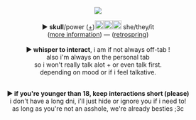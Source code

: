 <p align="center">
<p align="center">
<img src="https://64.media.tumblr.com/4165c37042159be3db3f51faa45f902a/5d14eac90ebb7cc5-45/s540x810/d107b8f829f3f92a98acc1321d464f84a5016429.gifv">
</p>
<p align="center"> 
► <b>skull</b>/power (<a href="https://pronouns.cc/@gweniiezy">+</a>)<img src="https://media.discordapp.net/attachments/1238154361012490270/1242717495832608798/image.png?ex=664eda5b&is=664d88db&hm=191625f8e226e462def3b343fdb9b9204ba58f31ff5be67632a24fb57901eb41&=&format=webp&quality=lossless"height="20px"><img src="https://media.discordapp.net/attachments/1238154361012490270/1242717319982092329/image.png?ex=664eda31&is=664d88b1&hm=cd166cf4a0af851f30298cab28c7ca96d2a468a912e0d0e134145e8bdf7f3a6d&=&format=webp&quality=lossless"height="20px"><img src="https://media.discordapp.net/attachments/1238154361012490270/1242717389251018772/image.png?ex=664eda42&is=664d88c2&hm=9bd553b6ae6da42618e24992909876dcdac20479ec658c6c3d344006756b01f9&=&format=webp&quality=lossless"height="20px"> she/they/it
<br>(<a href="patreon.com/gweniiez">more information</a>) ― (<a href="https://retrospring.net/@gweniiez">retrospring</a>) 
<br><br><b>► whisper to interact</b>,  i am if not always off-tab ! 
<br>also i'm always on the personal tab  
<br>so i won't really talk alot + or even talk first.
<br>depending on mood or if i feel talkative.  
<p align="center">   
<br><b><b>► if you're younger than 18, keep interactions short (please)</b>
<br></b>i don't have a long dni, i'll just hide or ignore you if i need to!</b>
<br></b>as long as you're not an asshole, we're already besties ;3c</b>
